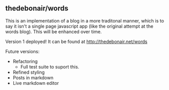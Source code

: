 ## thedebonair/words

This is an implementation of a blog in a more traditonal manner, which is to say it isn't a single page javascript app (like the original attempt at the words blog). This will be enhanced over time.

Version 1 deployed!
It can be found at http://thedebonair.net/words

Future versions:
- Refactoring
  - Full test suite to suport this.
- Refined styling
- Posts in markdown
- Live markdown editor
